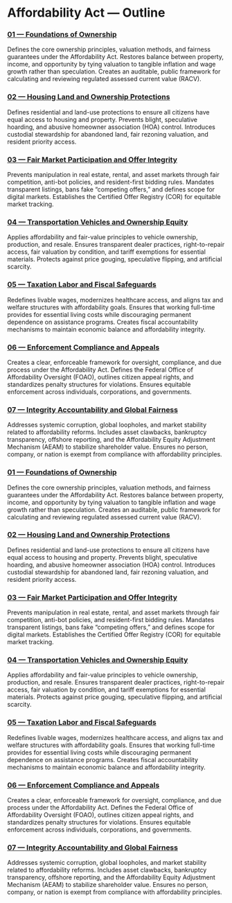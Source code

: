 # Affordability Act — Outline
<!--\s*BEGIN:SECTION_OUTLINE\s*-->
<!--\s*END:SECTION_OUTLINE\s*-->
<!--\s*BEGIN:SECTION_OUTLINE\s*-->
### [01 — Foundations of Ownership](/policy/sections/01_Foundations_of_Ownership/)

Defines the core ownership principles, valuation methods, and fairness guarantees under the Affordability Act.
Restores balance between property, income, and opportunity by tying valuation to tangible inflation and wage growth rather than speculation.
Creates an auditable, public framework for calculating and reviewing regulated assessed current value (RACV).


### [02 — Housing Land and Ownership Protections](/policy/sections/02_Housing_Land_and_Ownership_Protections/)

Defines residential and land-use protections to ensure all citizens have equal access to housing and property.
Prevents blight, speculative hoarding, and abusive homeowner association (HOA) control.
Introduces custodial stewardship for abandoned land, fair rezoning valuation, and resident priority access.


### [03 — Fair Market Participation and Offer Integrity](/policy/sections/03_Fair_Market_Participation_and_Offer_Integrity/)

Prevents manipulation in real estate, rental, and asset markets through fair competition, anti-bot policies, and resident-first bidding rules.
Mandates transparent listings, bans fake “competing offers,” and defines scope for digital markets.
Establishes the Certified Offer Registry (COR) for equitable market tracking.


### [04 — Transportation Vehicles and Ownership Equity](/policy/sections/04_Transportation_Vehicles_and_Ownership_Equity/)

Applies affordability and fair-value principles to vehicle ownership, production, and resale.
Ensures transparent dealer practices, right-to-repair access, fair valuation by condition, and tariff exemptions for essential materials.
Protects against price gouging, speculative flipping, and artificial scarcity.


### [05 — Taxation Labor and Fiscal Safeguards](/policy/sections/05_Taxation_Labor_and_Fiscal_Safeguards/)

Redefines livable wages, modernizes healthcare access, and aligns tax and welfare structures with affordability goals.
Ensures that working full-time provides for essential living costs while discouraging permanent dependence on assistance programs.
Creates fiscal accountability mechanisms to maintain economic balance and affordability integrity.


### [06 — Enforcement Compliance and Appeals](/policy/sections/06_Enforcement_Compliance_and_Appeals/)

Creates a clear, enforceable framework for oversight, compliance, and due process under the Affordability Act.
Defines the Federal Office of Affordability Oversight (FOAO), outlines citizen appeal rights, and standardizes penalty structures for violations.
Ensures equitable enforcement across individuals, corporations, and governments.


### [07 — Integrity Accountability and Global Fairness](/policy/sections/07_Integrity_Accountability_and_Global_Fairness/)

Addresses systemic corruption, global loopholes, and market stability related to affordability reforms.
Includes asset clawbacks, bankruptcy transparency, offshore reporting, and the Affordability Equity Adjustment Mechanism (AEAM) to stabilize shareholder value.
Ensures no person, company, or nation is exempt from compliance with affordability principles.
<!--\s*END:SECTION_OUTLINE\s*-->
<!--\s*BEGIN:SECTION_OUTLINE\s*-->
### [01 — Foundations of Ownership](/policy/sections/01_Foundations_of_Ownership/)

Defines the core ownership principles, valuation methods, and fairness guarantees under the Affordability Act.
Restores balance between property, income, and opportunity by tying valuation to tangible inflation and wage growth rather than speculation.
Creates an auditable, public framework for calculating and reviewing regulated assessed current value (RACV).


### [02 — Housing Land and Ownership Protections](/policy/sections/02_Housing_Land_and_Ownership_Protections/)

Defines residential and land-use protections to ensure all citizens have equal access to housing and property.
Prevents blight, speculative hoarding, and abusive homeowner association (HOA) control.
Introduces custodial stewardship for abandoned land, fair rezoning valuation, and resident priority access.


### [03 — Fair Market Participation and Offer Integrity](/policy/sections/03_Fair_Market_Participation_and_Offer_Integrity/)

Prevents manipulation in real estate, rental, and asset markets through fair competition, anti-bot policies, and resident-first bidding rules.
Mandates transparent listings, bans fake “competing offers,” and defines scope for digital markets.
Establishes the Certified Offer Registry (COR) for equitable market tracking.


### [04 — Transportation Vehicles and Ownership Equity](/policy/sections/04_Transportation_Vehicles_and_Ownership_Equity/)

Applies affordability and fair-value principles to vehicle ownership, production, and resale.
Ensures transparent dealer practices, right-to-repair access, fair valuation by condition, and tariff exemptions for essential materials.
Protects against price gouging, speculative flipping, and artificial scarcity.


### [05 — Taxation Labor and Fiscal Safeguards](/policy/sections/05_Taxation_Labor_and_Fiscal_Safeguards/)

Redefines livable wages, modernizes healthcare access, and aligns tax and welfare structures with affordability goals.
Ensures that working full-time provides for essential living costs while discouraging permanent dependence on assistance programs.
Creates fiscal accountability mechanisms to maintain economic balance and affordability integrity.


### [06 — Enforcement Compliance and Appeals](/policy/sections/06_Enforcement_Compliance_and_Appeals/)

Creates a clear, enforceable framework for oversight, compliance, and due process under the Affordability Act.
Defines the Federal Office of Affordability Oversight (FOAO), outlines citizen appeal rights, and standardizes penalty structures for violations.
Ensures equitable enforcement across individuals, corporations, and governments.


### [07 — Integrity Accountability and Global Fairness](/policy/sections/07_Integrity_Accountability_and_Global_Fairness/)

Addresses systemic corruption, global loopholes, and market stability related to affordability reforms.
Includes asset clawbacks, bankruptcy transparency, offshore reporting, and the Affordability Equity Adjustment Mechanism (AEAM) to stabilize shareholder value.
Ensures no person, company, or nation is exempt from compliance with affordability principles.
<!--\s*END:SECTION_OUTLINE\s*-->
